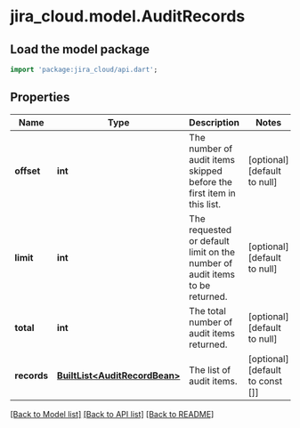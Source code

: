 # jira_cloud.model.AuditRecords

## Load the model package
```dart
import 'package:jira_cloud/api.dart';
```

## Properties
Name | Type | Description | Notes
------------ | ------------- | ------------- | -------------
**offset** | **int** | The number of audit items skipped before the first item in this list. | [optional] [default to null]
**limit** | **int** | The requested or default limit on the number of audit items to be returned. | [optional] [default to null]
**total** | **int** | The total number of audit items returned. | [optional] [default to null]
**records** | [**BuiltList&lt;AuditRecordBean&gt;**](AuditRecordBean.md) | The list of audit items. | [optional] [default to const []]

[[Back to Model list]](../README.md#documentation-for-models) [[Back to API list]](../README.md#documentation-for-api-endpoints) [[Back to README]](../README.md)


